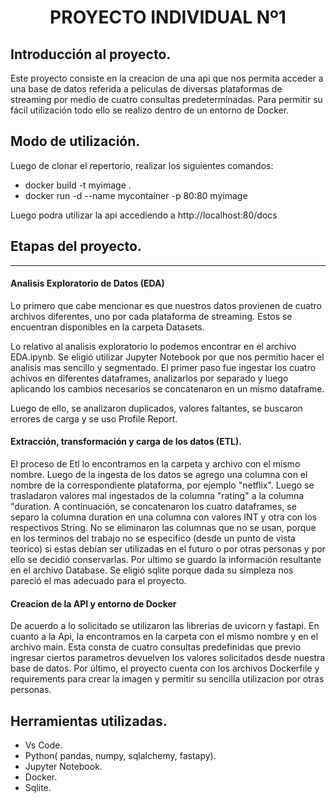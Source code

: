 

# <h1 align=center> **PROYECTO INDIVIDUAL Nº1** </h1>

## **Introducción al proyecto.**
Este proyecto consiste en la creacion de una api que nos permita acceder a una base de datos referida a peliculas de diversas plataformas de streaming por medio de cuatro consultas predeterminadas. Para permitir su fácil utilización todo ello se realizo dentro de un entorno de Docker. 

## **Modo de utilización.**

Luego de clonar el repertorio, realizar los siguientes comandos:

* docker build -t myimage .
* docker run -d --name mycontainer -p 80:80 myimage

Luego podra utilizar la api accediendo a http://localhost:80/docs 

## **Etapas del proyecto.**

<hr>  

#### **Analisis Exploratorio de Datos (EDA)**

Lo primero que cabe mencionar es que nuestros datos provienen de cuatro archivos diferentes, uno por cada plataforma de streaming. Estos se encuentran disponibles en la carpeta Datasets.

Lo relativo al analisis exploratorio  lo podemos encontrar en el archivo EDA.ipynb. Se eligió utilizar Jupyter Notebook por que nos permitio hacer el analisis mas sencillo y segmentado.
El primer paso fue ingestar los cuatro achivos en diferentes dataframes, analizarlos por separado y luego aplicando los cambios necesarios se concatenaron en un mismo dataframe.

Luego de ello, se analizaron duplicados, valores faltantes, se buscaron errores de carga y se uso Profile Report.

#### **Extracción, transformación y carga de los datos (ETL).**

El proceso de Etl lo encontramos en la carpeta y archivo con el mismo nombre. Luego de la ingesta de los datos se agrego una columna con el nombre de la correspondiente plataforma, por ejemplo "netflix". 
Luego se trasladaron valores mal ingestados de la columna "rating" a la columna "duration. A continuación, se concatenaron los cuatro dataframes, se separo la columna duration en una columna con valores INT y otra con los respectivos String.
No se eliminaron las columnas que no se usan, porque en los terminos del trabajo no se especifico (desde un punto de vista teorico) si estas debían ser utilizadas en el futuro o por otras personas y por ello se decidió conservarlas.
Por ultimo se guardo la información resultante en el archivo  Database. Se eligió sqlite porque dada su simpleza nos pareció el mas adecuado para el proyecto.
#### **Creacion de la API y entorno de Docker**
De acuerdo a lo solicitado se utilizaron las librerias de uvicorn y fastapi. 
En cuanto a la Api, la encontramos en la carpeta con el mismo nombre y en el archivo main. Esta consta de cuatro consultas predefinidas que previo ingresar ciertos parametros devuelven los valores solicitados desde nuestra base de datos.
Por último, el proyecto cuenta con los archivos Dockerfile y requirements para crear la imagen y permitir su sencilla utilizacion por otras personas. 

## **Herramientas utilizadas.**

* Vs Code.
* Python( pandas, numpy, sqlalchemy, fastapy).
* Jupyter Notebook.
* Docker.
* Sqlite.
